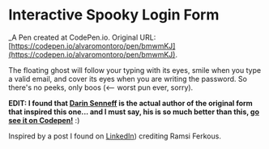 # Interactive Spooky Login Form
 _A Pen created at CodePen.io. Original URL: [https://codepen.io/alvaromontoro/pen/bmwmKJ](https://codepen.io/alvaromontoro/pen/bmwmKJ).

 The floating ghost will follow your typing with its eyes, smile when you type a valid email, and cover its eyes when you are writing the password. So there's no peeks, only boos (<-- worst pun ever, sorry).

**EDIT: I found that <a href="https://codepen.io/dsenneff/">Darin Senneff</a> is the actual author of the original form that inspired this one... and I must say, his is so much better than this, <a href="https://codepen.io/dsenneff/full/2c3e5bc86b372d5424b00edaf4990173/">go see it on Codepen!</a>** :)

Inspired by a post I found on [LinkedIn](https://www.linkedin.com/feed/update/activity:6451332556481789952/)) crediting Ramsi Ferkous.
